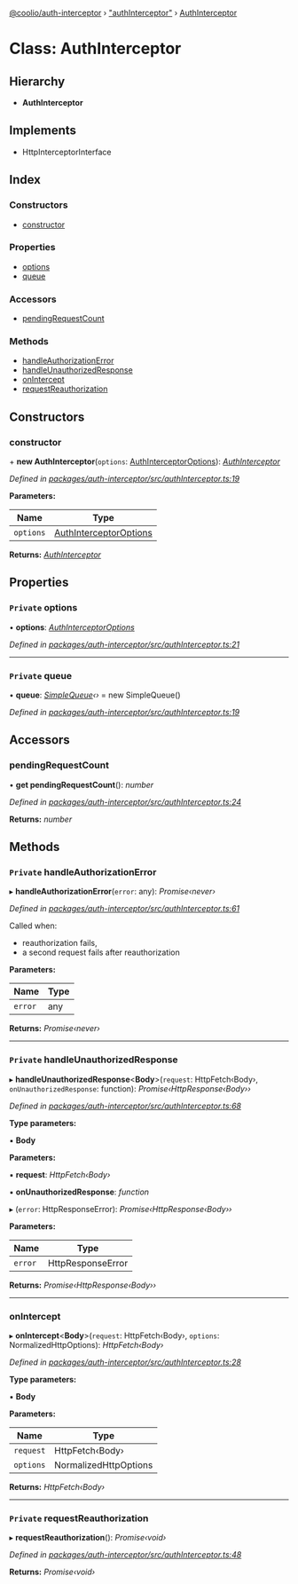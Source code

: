 [@coolio/auth-interceptor](../README.md) › ["authInterceptor"](../modules/_authinterceptor_.md) › [AuthInterceptor](_authinterceptor_.authinterceptor.md)

# Class: AuthInterceptor

## Hierarchy

* **AuthInterceptor**

## Implements

* HttpInterceptorInterface

## Index

### Constructors

* [constructor](_authinterceptor_.authinterceptor.md#constructor)

### Properties

* [options](_authinterceptor_.authinterceptor.md#private-options)
* [queue](_authinterceptor_.authinterceptor.md#private-queue)

### Accessors

* [pendingRequestCount](_authinterceptor_.authinterceptor.md#pendingrequestcount)

### Methods

* [handleAuthorizationError](_authinterceptor_.authinterceptor.md#private-handleauthorizationerror)
* [handleUnauthorizedResponse](_authinterceptor_.authinterceptor.md#private-handleunauthorizedresponse)
* [onIntercept](_authinterceptor_.authinterceptor.md#onintercept)
* [requestReauthorization](_authinterceptor_.authinterceptor.md#private-requestreauthorization)

## Constructors

###  constructor

\+ **new AuthInterceptor**(`options`: [AuthInterceptorOptions](../interfaces/_authinterceptor_types_.authinterceptoroptions.md)): *[AuthInterceptor](_authinterceptor_.authinterceptor.md)*

*Defined in [packages/auth-interceptor/src/authInterceptor.ts:19](https://github.com/headline-1/coolio/blob/32658f8/packages/auth-interceptor/src/authInterceptor.ts#L19)*

**Parameters:**

Name | Type |
------ | ------ |
`options` | [AuthInterceptorOptions](../interfaces/_authinterceptor_types_.authinterceptoroptions.md) |

**Returns:** *[AuthInterceptor](_authinterceptor_.authinterceptor.md)*

## Properties

### `Private` options

• **options**: *[AuthInterceptorOptions](../interfaces/_authinterceptor_types_.authinterceptoroptions.md)*

*Defined in [packages/auth-interceptor/src/authInterceptor.ts:21](https://github.com/headline-1/coolio/blob/32658f8/packages/auth-interceptor/src/authInterceptor.ts#L21)*

___

### `Private` queue

• **queue**: *[SimpleQueue](_simplequeue_.simplequeue.md)‹›* = new SimpleQueue()

*Defined in [packages/auth-interceptor/src/authInterceptor.ts:19](https://github.com/headline-1/coolio/blob/32658f8/packages/auth-interceptor/src/authInterceptor.ts#L19)*

## Accessors

###  pendingRequestCount

• **get pendingRequestCount**(): *number*

*Defined in [packages/auth-interceptor/src/authInterceptor.ts:24](https://github.com/headline-1/coolio/blob/32658f8/packages/auth-interceptor/src/authInterceptor.ts#L24)*

**Returns:** *number*

## Methods

### `Private` handleAuthorizationError

▸ **handleAuthorizationError**(`error`: any): *Promise‹never›*

*Defined in [packages/auth-interceptor/src/authInterceptor.ts:61](https://github.com/headline-1/coolio/blob/32658f8/packages/auth-interceptor/src/authInterceptor.ts#L61)*

Called when:
- reauthorization fails,
- a second request fails after reauthorization

**Parameters:**

Name | Type |
------ | ------ |
`error` | any |

**Returns:** *Promise‹never›*

___

### `Private` handleUnauthorizedResponse

▸ **handleUnauthorizedResponse**<**Body**>(`request`: HttpFetch‹Body›, `onUnauthorizedResponse`: function): *Promise‹HttpResponse‹Body››*

*Defined in [packages/auth-interceptor/src/authInterceptor.ts:68](https://github.com/headline-1/coolio/blob/32658f8/packages/auth-interceptor/src/authInterceptor.ts#L68)*

**Type parameters:**

▪ **Body**

**Parameters:**

▪ **request**: *HttpFetch‹Body›*

▪ **onUnauthorizedResponse**: *function*

▸ (`error`: HttpResponseError): *Promise‹HttpResponse‹Body››*

**Parameters:**

Name | Type |
------ | ------ |
`error` | HttpResponseError |

**Returns:** *Promise‹HttpResponse‹Body››*

___

###  onIntercept

▸ **onIntercept**<**Body**>(`request`: HttpFetch‹Body›, `options`: NormalizedHttpOptions): *HttpFetch‹Body›*

*Defined in [packages/auth-interceptor/src/authInterceptor.ts:28](https://github.com/headline-1/coolio/blob/32658f8/packages/auth-interceptor/src/authInterceptor.ts#L28)*

**Type parameters:**

▪ **Body**

**Parameters:**

Name | Type |
------ | ------ |
`request` | HttpFetch‹Body› |
`options` | NormalizedHttpOptions |

**Returns:** *HttpFetch‹Body›*

___

### `Private` requestReauthorization

▸ **requestReauthorization**(): *Promise‹void›*

*Defined in [packages/auth-interceptor/src/authInterceptor.ts:48](https://github.com/headline-1/coolio/blob/32658f8/packages/auth-interceptor/src/authInterceptor.ts#L48)*

**Returns:** *Promise‹void›*
